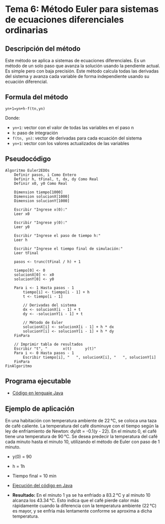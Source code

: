 # Tema 6: Método Euler para sistemas de ecuaciones diferenciales ordinarias

## Descripción del método

Este método se aplica a sistemas de ecuaciones diferenciales. Es un método de un solo paso que avanza la solución usando la pendiente actual. Es simple pero con baja precisión.
Este método calcula todas las derivadas del sistema y avanza cada variable de forma independiente usando su ecuación diferencial.

## Formula del método
    y​n+1​=y​n​+h⋅f​(tn​,y​n​)

Donde:
- `yn+1`: vector con el valor de todas las variables en el paso n
- `h`: paso de integración
- `f(tn, yn)`: vector de derivadas para cada ecuación del sistema
- `yn+1`: vector con los valores actualizados de las variables

## Pseudocódigo

    Algoritmo Euler2EDOs 
        Definir pasos, i Como Entero 
        Definir h, tFinal, t, dx, dy Como Real 
        Definir x0, y0 Como Real 
        
        Dimension tiempo[1000] 
        Dimension solucionX[1000] 
        Dimension solucionY[1000] 
        
        Escribir "Ingrese x(0):" 
        Leer x0 
        
        Escribir "Ingrese y(0):" 
        Leer y0 
        
        Escribir "Ingrese el paso de tiempo h:" 
        Leer h 
        
        Escribir "Ingrese el tiempo final de simulación:" 
        Leer tFinal 
        
        pasos <- trunc(tFinal / h) + 1 
        
        tiempo[0] <- 0 
        solucionX[0] <- x0 
        solucionY[0] <- y0 
        
        Para i <- 1 Hasta pasos - 1 
            tiempo[i] <- tiempo[i - 1] + h 
            t <- tiempo[i - 1] 
            
            // Derivadas del sistema 
            dx <- solucionX[i - 1] + t 
            dy <- -solucionY[i - 1] + t 
            
            // Método de Euler 
            solucionX[i] <- solucionX[i - 1] + h * dx 
            solucionY[i] <- solucionY[i - 1] + h * dy 
        FinPara 
        
        // Imprimir tabla de resultados 
        Escribir "t", "       x(t)      y(t)" 
        Para i <- 0 Hasta pasos - 1 
            Escribir tiempo[i], "   ", solucionX[i], "   ", solucionY[i] 
        FinPara 
    FinAlgoritmo 

## Programa ejecutable
- [Código en lenguaje Java](./src/EulerODESolver.java)

## Ejemplo de aplicación
En una habitación con temperatura ambiente de 22 °C, se coloca una taza de café caliente. 
La temperatura del café disminuye con el tiempo según la ley de enfriamiento de Newton: dy/dt = -0.1(y - 22).
En el minuto 0, el café tiene una temperatura de 90 °C. Se desea predecir la temperatura 
del café cada minuto hasta el minuto 10, utilizando el método de Euler con paso de 1 
minuto. 
- y(0) = 90
- h = 1h
- Tiempo final = 10 min

- [Ejecución del código en Java](./src//Ejecucion.png)

- **Resultado:** En el minuto 1 ya se ha enfriado a 83.2 °C y al minuto 10 alcanza los 43.34 °C. Esto indica que el café pierde calor más rápidamente cuando la diferencia con la temperatura ambiente (22 °C) es mayor, y se enfría más lentamente conforme se aproxima a dicha temperatura.